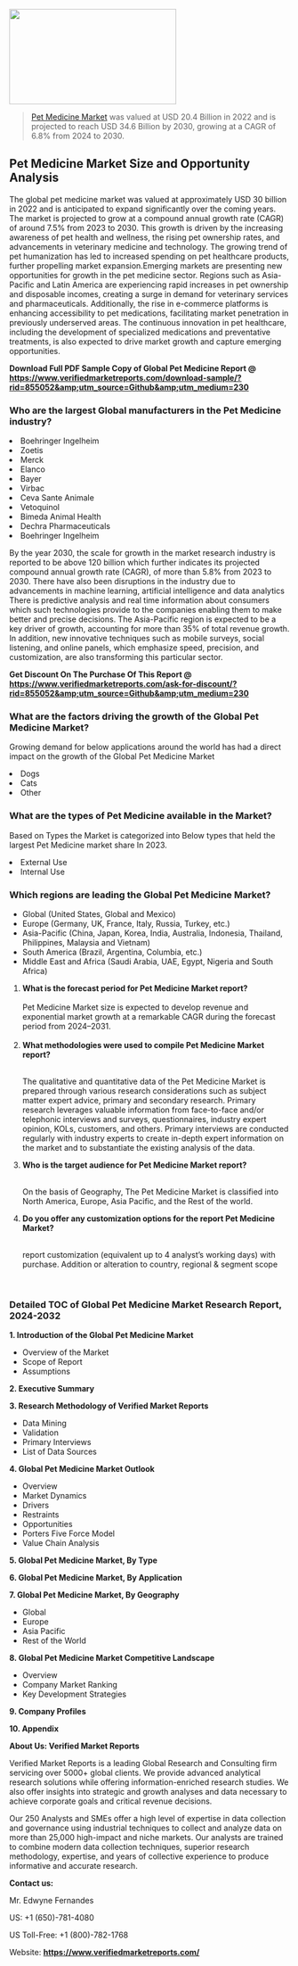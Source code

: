 <img src="https://ffe5etoiles.com/wp-content/uploads/2024/12/MST1-300x171.png" alt="" width="300" height="171" class="alignnone size-medium wp-image-20088" /><blockquote><p><p><a href="https://www.verifiedmarketreports.com/download-sample/?rid=855052&utm_source=Github&utm_medium=230" target="_blank">Pet Medicine Market</a> was valued at USD 20.4 Billion in 2022 and is projected to reach USD 34.6 Billion by 2030, growing at a CAGR of 6.8% from 2024 to 2030.</p></blockquote><p><h2>Pet Medicine Market Size and Opportunity Analysis</h2>The global pet medicine market was valued at approximately USD 30 billion in 2022 and is anticipated to expand significantly over the coming years. The market is projected to grow at a compound annual growth rate (CAGR) of around 7.5% from 2023 to 2030. This growth is driven by the increasing awareness of pet health and wellness, the rising pet ownership rates, and advancements in veterinary medicine and technology. The growing trend of pet humanization has led to increased spending on pet healthcare products, further propelling market expansion.Emerging markets are presenting new opportunities for growth in the pet medicine sector. Regions such as Asia-Pacific and Latin America are experiencing rapid increases in pet ownership and disposable incomes, creating a surge in demand for veterinary services and pharmaceuticals. Additionally, the rise in e-commerce platforms is enhancing accessibility to pet medications, facilitating market penetration in previously underserved areas. The continuous innovation in pet healthcare, including the development of specialized medications and preventative treatments, is also expected to drive market growth and capture emerging opportunities.</p><p class=""><strong>Download Full PDF Sample Copy of Global Pet Medicine Report @ <a href="https://www.verifiedmarketreports.com/download-sample/?rid=855052&amp;utm_source=Github&amp;utm_medium=230" target="_blank">https://www.verifiedmarketreports.com/download-sample/?rid=855052&amp;utm_source=Github&amp;utm_medium=230</a></strong></p><h3 id="" class="">Who are the largest Global manufacturers in the Pet Medicine industry?</h3><p><li>Boehringer Ingelheim</li><li> Zoetis</li><li> Merck</li><li> Elanco</li><li> Bayer</li><li> Virbac</li><li> Ceva Sante Animale</li><li> Vetoquinol</li><li> Bimeda Animal Health</li><li> Dechra Pharmaceuticals</li><li> Boehringer Ingelheim</li></p><div class=""><div class="" dir="" data-message-author-role="" data-message-id="" data-message-model-slug=""><div class=""><div class=""><div class=""><div class="" dir="" data-message-author-role="" data-message-id="" data-message-model-slug=""><div class=""><div class=""><p>By the year 2030, the scale for growth in the market research industry is reported to be above 120 billion which further indicates its projected compound annual growth rate (CAGR), of more than 5.8% from 2023 to 2030. There have also been disruptions in the industry due to advancements in machine learning, artificial intelligence and data analytics There is predictive analysis and real time information about consumers which such technologies provide to the companies enabling them to make better and precise decisions. The Asia-Pacific region is expected to be a key driver of growth, accounting for more than 35% of total revenue growth. In addition, new innovative techniques such as mobile surveys, social listening, and online panels, which emphasize speed, precision, and customization, are also transforming this particular sector.</p><p><strong>Get Discount On The Purchase Of This Report @&nbsp; <a href="https://www.verifiedmarketreports.com/ask-for-discount/?rid=855052&amp;utm_source=Github&amp;utm_medium=230" target="_blank">https://www.verifiedmarketreports.com/ask-for-discount/?rid=855052&amp;utm_source=Github&amp;utm_medium=230</a></strong></p></div></div></div></div></div></div></div></div><h3 id="" class="">What are the factors driving the growth of the Global Pet Medicine Market?</h3><p id="" class="">Growing demand for below applications around the world has had a direct impact on the growth of the Global Pet Medicine Market</p><p id="" class=""><li>Dogs</li><li> Cats</li><li> Other</li></p><h3 id="" class="">What are the types of Pet Medicine available in the Market?</h3><p id="" class="">Based on Types the Market is categorized into Below types that held the largest Pet Medicine market share In 2023.</p><p id="" class=""><li>External Use</li><li> Internal Use</li></p><h3 id="" class="">Which regions are leading the Global Pet Medicine Market?</h3><ul><li>Global (United States, Global and Mexico)</li><li>Europe (Germany, UK, France, Italy, Russia, Turkey, etc.)</li><li>Asia-Pacific (China, Japan, Korea, India, Australia, Indonesia, Thailand, Philippines, Malaysia and Vietnam)</li><li>South America (Brazil, Argentina, Columbia, etc.)</li><li>Middle East and Africa (Saudi Arabia, UAE, Egypt, Nigeria and South Africa)</li></ul><p><ol><li><strong>What is the forecast period for Pet Medicine Market report?<br /></strong><br /><span data-sheets-root="1" data-sheets-value="{&quot;1&quot;:2,&quot;2&quot;:&quot;XXXX size is expected to develop revenue and exponential market growth at a remarkable CAGR during the forecast period from 2024&ndash;2030.&quot;}" data-sheets-userformat="{&quot;2&quot;:12674,&quot;4&quot;:{&quot;1&quot;:2,&quot;2&quot;:16776960},&quot;10&quot;:2,&quot;11&quot;:0,&quot;15&quot;:&quot;Arial&quot;,&quot;16&quot;:12}">Pet Medicine Market size is expected to develop revenue and exponential market growth at a remarkable CAGR during the forecast period from 2024&ndash;2031.</span><br /><br /></li><li><strong>What methodologies were used to compile Pet Medicine Market report?<br /><br /></strong><p>The qualitative and quantitative data of the&nbsp;Pet Medicine Market is prepared through various research considerations such as subject matter expert advice, primary and secondary research. Primary research leverages valuable information from face-to-face and/or telephonic interviews and surveys, questionnaires, industry expert opinion, KOLs, customers, and others. Primary interviews are conducted regularly with industry experts to create in-depth expert information on the market and to substantiate the existing analysis of the data.&nbsp;</p></li><li><strong>Who is the target audience for Pet Medicine Market report?<br /><br /></strong><p>On the basis of Geography, The&nbsp;Pet Medicine Market is classified into North America, Europe, Asia Pacific, and the Rest of the world.</p></li><li><strong>Do you offer any customization options for the report Pet Medicine Market?<br /><br /></strong><p>report customization (equivalent up to 4 analyst&rsquo;s working days) with purchase. Addition or alteration to country, regional &amp; segment scope</p><p>&nbsp;</p></li></ol></p><h3 id="" class="">Detailed TOC of Global Pet Medicine Market Research Report, 2024-2032</h3><p id="" class=""><strong>1. Introduction of the Global Pet Medicine Market</strong></p><ul><li>Overview of the Market</li><li>Scope of Report</li><li>Assumptions</li></ul><p id="" class=""><strong>2. Executive Summary</strong></p><p id="" class=""><strong>3. Research Methodology of&nbsp;Verified Market Reports</strong></p><ul><li>Data Mining</li><li>Validation</li><li>Primary Interviews</li><li>List of Data Sources</li></ul><p id="" class=""><strong>4. Global Pet Medicine Market Outlook</strong></p><ul><li>Overview</li><li>Market Dynamics</li><li>Drivers</li><li>Restraints</li><li>Opportunities</li><li>Porters Five Force Model</li><li>Value Chain Analysis</li></ul><p id="" class=""><strong>5. Global Pet Medicine Market, By&nbsp;Type</strong></p><p id="" class=""><strong>6. Global Pet Medicine Market, By Application</strong></p><p id="" class=""><strong>7. Global Pet Medicine Market, By Geography</strong></p><ul><li>Global</li><li>Europe</li><li>Asia Pacific</li><li>Rest of the World</li></ul><p id="" class=""><strong>8. Global Pet Medicine Market Competitive Landscape</strong></p><ul><li>Overview</li><li>Company Market Ranking</li><li>Key Development Strategies</li></ul><p id="" class=""><strong>9. Company Profiles</strong></p><p id="" class=""><strong>10. Appendix</strong></p><p id="" class=""><strong>About Us: Verified Market Reports</strong></p><p id="" class="">Verified Market Reports is a leading Global Research and Consulting firm servicing over 5000+ global clients. We provide advanced analytical research solutions while offering information-enriched research studies. We also offer insights into strategic and growth analyses and data necessary to achieve corporate goals and critical revenue decisions.</p><p id="" class="">Our 250 Analysts and SMEs offer a high level of expertise in data collection and governance using industrial techniques to collect and analyze data on more than 25,000 high-impact and niche markets. Our analysts are trained to combine modern data collection techniques, superior research methodology, expertise, and years of collective experience to produce informative and accurate research.</p><p id="" class=""><strong>Contact us:</strong></p><p id="" class="">Mr. Edwyne Fernandes</p><p id="" class="">US: +1 (650)-781-4080</p><p id="" class="">US Toll-Free: +1 (800)-782-1768</p><p id="" class="">Website: <a target="" data-test-app-aware-link=""><strong>https://www.verifiedmarketreports.com/</strong></a></p>
